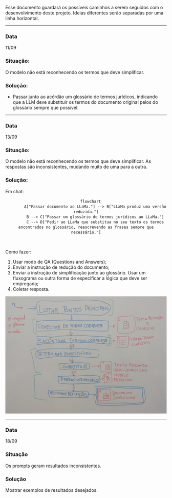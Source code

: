 Esse documento guardará os possíveis caminhos a serem seguidos com o desenvolvimento deste projeto. Ideias diferentes serão separadas por uma linha horizontal.

---

### Data

11/09

### Situação:

O modelo não está reconhecendo os termos que deve simplificar.

### Solução:

-   Passar junto ao acórdão um glossário de termos jurídicos, indicando que a LLM deve substituir os termos do documento original pelos do glossário sempre que possível.

---

### Data

13/09

### Situação:

O modelo não está reconhecendo os termos que deve simplificar. As respostas são inconsistentes, mudando muito de uma para a outra.

### Solução:

Em chat:

<center>

```mermaid
    flowchart
        A["Passar documento ao LLaMa."] --> B["LLaMa produz uma versão reduzida."]
        B --> C["Passar um glossário de termos jurídicos ao LLaMa."]
        C --> D["Pedir ao LLaMa que substitua no seu texto os termos encontrados no glossário, reescrevendo as frases sempre que necessário."]
```

</center>
<br>

Como fazer:
1.  Usar modo de QA (Questions and Answers);
2.  Enviar a instrução de redução do documento;
3.  Enviar a instrução de simplificação junto ao glossário. Usar um fluxograma ou outra forma de especificar a lógica que deve ser empregada;
4.  Coletar resposta.

<center>

![](etapas.jpg)

</center>

---

### Data

18/09

### Situação

Os prompts geram resultados inconsistentes.

### Solução

Mostrar exemplos de resultados desejados.
